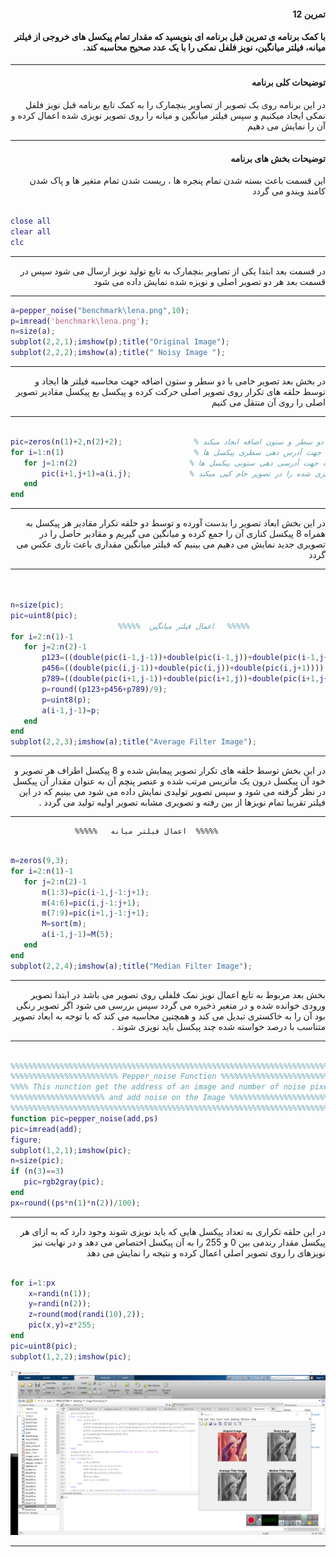 <div dir="rtl">

#### تمرین 12

#### با کمک برنامه ی تمرین قبل برنامه ای بنویسید که مقدار تمام پیکسل های خروجی از فیلتر میانه، فیلتر میانگین، نویز فلفل نمکی را با یک عدد صحیح محاسبه کند.
***
#### توضیحات کلی برنامه
در این برنامه روی یک تصویر از تصاویر بنچمارک را به کمک تابع برنامه قبل نویز فلفل نمکی ایجاد میکنیم و سپس  فیلتر میانگین و میانه را روی تصویر نویزی شده اعمال کرده و آن را نمایش می دهیم
***

#### توضیحات بخش های برنامه
 این قسمت باعث بسته شدن تمام پنجره ها ، ریست شدن تمام متغیر ها و پاک شدن کامند ویندو می گردد <br />

</div>

```matlab

close all         
clear all         
clc    

```
***
<div dir="rtl">
 
  در قسمت بعد ابتدا یکی از تصاویر بنچمارک به تابع تولید نویز ارسال می شود سپس در قسمت بعد هر دو تصویر اصلی و نویزه شده نمایش داده می شود 
 
 ***
 </div>
 
 
 ```matlab
a=pepper_noise("benchmark\lena.png",10);
p=imread('benchmark\lena.png');         
n=size(a);                           
subplot(2,2,1);imshow(p);title("Original Image");            
subplot(2,2,2);imshow(a);title(" Noisy Image ");  

```
***
<div dir="rtl">
 
 در بخش بعد تصویر خامی با دو سطر و ستون اضافه جهت محاسبه فیلتر ها ایجاد و توسط حلقه های تکرار روی تصویر اصلی حرکت کرده و پیکسل بع پیکسل مقادیر تصویر اصلی را
 روی آن منتقل می کنیم
 
***
</div>
 
 
 ```matlab

pic=zeros(n(1)+2,n(2)+2);                % تصویر خام جدیدی با دو سطر و ستون اضافه ایجاد میکند
for i=1:n(1)                             % حلقه جهت آدرس دهی سطری پیکسل ها
    for j=1:n(2)                         % حلقه جهت آدرسی دهی ستونی پیکسل ها
        pic(i+1,j+1)=a(i,j);             % تصویر نویزی شده را در تصویر خام کپی میکند
    end
end

```
***
<div dir="rtl">
 
 در این بخش ابعاد تصویر را بدست آورده و توسط دو حلقه تکرار مقادیر هر پیکسل به همراه 8 پیکسل کناری آن را جمع کرده و میانگین می گیریم و مقادیر حاصل را در تصویری جدید نمایش می دهیم می بینیم که فیلتر میانگین مقداری باعث تاری عکس می گردد
 
***
</div>
 
 
 ```matlab


n=size(pic);                           
pic=uint8(pic);                        
                         %%%%%  اعمال فیلتر میانگین   %%%%% 
for i=2:n(1)-1                                     
    for j=2:n(2)-1                      
        p123=((double(pic(i-1,j-1))+double(pic(i-1,j))+double(pic(i-1,j+1))));   
        p456=((double(pic(i,j-1))+double(pic(i,j))+double(pic(i,j+1))));         
        p789=((double(pic(i+1,j-1))+double(pic(i+1,j))+double(pic(i+1,j+1))));
        p=round((p123+p456+p789)/9);    
        p=uint8(p);                  
        a(i-1,j-1)=p;                  
    end
end 
subplot(2,2,3);imshow(a);title("Average Filter Image");     

```
***
<div dir="rtl">
 
 در این بخش توسط حلقه های تکرار تصویر پیمایش شده و 8 پیکسل اطراف هر تصویر و خود آن پیکسل درون یک ماتریس مرتب شده و عنصر پنچم آن به عنوان مقدار آن پیکسل در نظر گرفته
 می شود و سپس تصویر تولیدی نمایش داده می شود می بینیم که در این فیلتر تقریبا تمام نویزها از بین رفته و تصویری مشابه تصویر اولیه تولید می گردد .
 
***
                            %%%%%  اعمال فیلتر میانه   %%%%%

</div>
 
         
 
 ```matlab

m=zeros(9,3);                        
for i=2:n(1)-1                       
    for j=2:n(2)-1                    
        m(1:3)=pic(i-1,j-1:j+1);     
        m(4:6)=pic(i,j-1:j+1);
        m(7:9)=pic(i+1,j-1:j+1);
        M=sort(m);                   
        a(i-1,j-1)=M(5);           
    end
end    
subplot(2,2,4);imshow(a);title("Median Filter Image");             
```
***
<div dir="rtl">
 
 بخش بعد مربوط به تابع اعمال نویز نمک فلفلی روی تصویر می باشد
در ابتدا تصویر ورودی خوانده شده و در متغیر ذخیره می گردد سپس بررسی می شود اگر تصویر رنگی بود آن را به خاکستری تبدیل می کند و همچنین محاسبه می کند که با توجه به ابعاد تصویر متناسب با درصد خواسته شده چند پیکسل باید نویزی شوند .
 
***
</div>
 
 
 ```matlab

%%%%%%%%%%%%%%%%%%%%%%%%%%%%%%%%%%%%%%%%%%%%%%%%%%%%%%%%%%%%%%%%%%%%%%%%%%%
%%%%%%%%%%%%%%%%%%%%%%%% Pepper_noise Function %%%%%%%%%%%%%%%%%%%%%%%%%%%%
%%%% This nunction get the address of an image and number of noise pixel%%%
%%%%%%%%%%%%%%%%%%%%% and add noise on the Image %%%%%%%%%%%%%%%%%%%%%%%%%%
%%%%%%%%%%%%%%%%%%%%%%%%%%%%%%%%%%%%%%%%%%%%%%%%%%%%%%%%%%%%%%%%%%%%%%%%%%%
function pic=pepper_noise(add,ps)                
pic=imread(add);                                
figure;                                          
subplot(1,2,1);imshow(pic);                     
n=size(pic);                                    
if (n(3)==3)                                    
    pic=rgb2gray(pic);                          
end 
px=round((ps*n(1)*n(2))/100);                   
```
***
<div dir="rtl">
 
در این حلقه تکراری به تعداد پیکسل هایی که باید نویزی شوند وجود دارد که به ازای هر پیکسل مقدار رندمی بین 0 و 255 را به آن پیکسل اختصاص می دهد و در نهایت نیز
نویزهای را روی تصویر اصلی اعمال کرده و نتیجه را نمایش می دهد

 </div>
 
```matlab

for i=1:px                                      
    x=randi(n(1));                               
    y=randi(n(2));                                
    z=round(mod(randi(10),2));                 
    pic(x,y)=z*255;                           
end
pic=uint8(pic);                                  
subplot(1,2,2);imshow(pic);                    
```
![alt text](https://github.com/semnan-university-ai/image-processing-class/blob/6606dac982f26896f5093ad5dbcc0dda28d49371/excersiecs/alirezachaji/12/Exce12.png)
***

